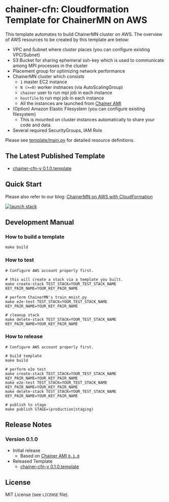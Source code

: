 # chainer-cfn: Cloudformation Template for ChainerMN on AWS
This template automates to build ChainerMN cluster on AWS. The overview of AWS resources to be created by this template are below:

- VPC and Subnet where cluster places (you can configure existing VPC/Subnet)
- S3 Bucket for sharing ephemeral ssh-key which is used to communicate among MPI processes in the cluster
- Placement group for optimizing network performance
- ChainerMN cluster which consists
  - `1` master EC2 instance
  - `N (>=0)` worker instnaces (via AutoScalingGroup)
  - `chainer` user to run mpi job in each instance
  - `hostfile` to run mpi job in each instance
  - All the instances are launched from [Chainer AMI](https://github.com/chainer/chainer-ami)
- (Option) Amazon Elastic Filesystem (you can configure existing filesystem)
  -  This is mounted on cluster instances automatically to share your code and data.
- Several required SecurityGroups, IAM Role

Please see [template/main.py](template/main.py) for detailed resource definitions.

## The Latest Published Template

- [chainer-cfn-v 0.1.0.template](https://s3-us-west-2.amazonaws.com/chainer-cfn/chainer-cfn-v0.1.0.template)


## Quick Start

Please also refer to our blog: [ChainerMN on AWS with CloudFormation](https://chainer.org/general/2018/06/01/chainermn-on-aws-with-cloudformation.html)

[![launch stack](https://s3.amazonaws.com/cloudformation-examples/cloudformation-launch-stack.png)](https://console.aws.amazon.com/cloudformation/home#/stacks/new?stackName=chainermn-sample&templateURL=https://s3-us-west-2.amazonaws.com/chainer-cfn/chainer-cfn-v0.1.0.template)


## Development Manual
### How to build a template
```
make build
```

### How to test
```
# Configure AWS account properly first.

# this will create a stack via a template you built.
make create-stack TEST_STACK=YOUR_TEST_STACK_NAME KEY_PAIR_NAME=YOUR_KEY_PAIR_NAME

# perform ChainerMN's train_mnist.py
make e2e-test TEST_STACK=YOUR_TEST_STACK_NAME KEY_PAIR_NAME=YOUR_KEY_PAIR_NAME

# cleanup stack
make delete-stack TEST_STACK=YOUR_TEST_STACK_NAME  KEY_PAIR_NAME=YOUR_KEY_PAIR_NAME
```

### How to release
```
# Configure AWS account properly first.

# build template
make build

# perform e2e test
make create-stack TEST_STACK=YOUR_TEST_STACK_NAME KEY_PAIR_NAME=YOUR_KEY_PAIR_NAME
make e2e-test TEST_STACK=YOUR_TEST_STACK_NAME KEY_PAIR_NAME=YOUR_KEY_PAIR_NAME
make delete-stack TEST_STACK=YOUR_TEST_STACK_NAME KEY_PAIR_NAME=YOUR_KEY_PAIR_NAME

# publish to stage
make publish STAGE=(production|staging)
```

## Release Notes
### Version 0.1.0
- Initial release
  - Based on [Chainer AMI `0.1.0`](https://github.com/chainer/chainer-ami)
- Released Template
  - [chainer-cfn-v 0.1.0.template](https://s3-us-west-2.amazonaws.com/chainer-cfn/chainer-cfn-v0.1.0.template)

## License

MIT License (see `LICENSE` file).
